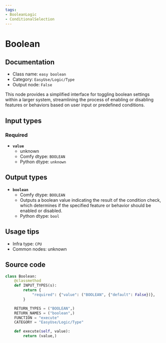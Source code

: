 ```yaml
---
tags:
- BooleanLogic
- ConditionalSelection
---
```


# Boolean
## Documentation
- Class name: `easy boolean`
- Category: `EasyUse/Logic/Type`
- Output node: `False`

This node provides a simplified interface for toggling boolean settings within a larger system, streamlining the process of enabling or disabling features or behaviors based on user input or predefined conditions.
## Input types
### Required
- **`value`**
    - unknown
    - Comfy dtype: `BOOLEAN`
    - Python dtype: `unknown`
## Output types
- **`boolean`**
    - Comfy dtype: `BOOLEAN`
    - Outputs a boolean value indicating the result of the condition check, which determines if the specified feature or behavior should be enabled or disabled.
    - Python dtype: `bool`
## Usage tips
- Infra type: `CPU`
- Common nodes: unknown


## Source code
```python
class Boolean:
    @classmethod
    def INPUT_TYPES(s):
        return {
            "required": {"value": ("BOOLEAN", {"default": False})},
        }

    RETURN_TYPES = ("BOOLEAN",)
    RETURN_NAMES = ("boolean",)
    FUNCTION = "execute"
    CATEGORY = "EasyUse/Logic/Type"

    def execute(self, value):
        return (value,)

```
